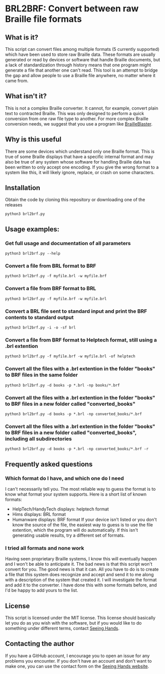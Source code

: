 # BRL2BRF: Convert between raw Braille file formats

## What is it?
This script can convert files among multiple formats (5 currently supported) which have been used to store raw Braille data. These formats are usually generated or read by devices or software that handle Braille documents, but a lack of standardization through history means that one program might generate a file that another one can't read. This tool is an attempt to bridge the gap and allow people to use a Braille file anywhere, no matter where it came from.

## What isn't it?
This is not a complex Braille converter. It cannot, for example, convert plain text to contracted Braille. This was only designed to perform a quick conversion from one raw file type to another. For more complex Braille conversion needs, we suggest that you use a program like [BrailleBlaster](https://brailleblaster.org/).

## Why is this useful
There are some devices which understand only one Braille format. This is true of some Braille displays that have a specific internal format and may also be true of any system whose software for handling Braille data has been written to only accept one encoding. If you give the wrong format to a system like this, it will likely ignore, replace, or crash on some characters.

## Installation
Obtain the code by cloning this repository or downloading one of the releases
```
python3 brl2brf.py
```

## Usage examples:
### Get full usage and documentation of all parameters
```
python3 brl2brf.py --help
```

### Convert a file from BRL format to BRF
```
python3 brl2brf.py -f myfile.brl -w myfile.brf
```

### Convert a file from BRF format to BRL
```
python3 brl2brf.py -f myfile.brf -w myfile.brl
```

### Convert a BRL file sent to standard input and print the BRF contents to standard output
```
python3 brl2brf.py -i -o -sf brl
```

### Convert a file from BRF format to Helptech format, still using a .brl extention
```
python3 brl2brf.py -f myfile.brf -w myfile.brl -of helptech
```

### Convert all the files with a .brl extention in the folder "books" to BRF files in the same folder
```
python3 brl2brf.py -d books -p *.brl -np books/*.brf
```

### Convert all the files with a .brl extention in the folder "books" to BRF files in a new folder called "converted_books"
```
python3 brl2brf.py -d books -p *.brl -np converted_books/*.brf
```

### Convert all the files with a .brl extention in the folder "books" to BRF files in a new folder called "converted_books", including all subdirectories
```
python3 brl2brf.py -d books -p *.brl -np converted_books/*.brf -r
```

## Frequently asked questions
### Which format do I have, and which one do I need
I can't necessarily tell you. The most reliable way to guess the format is to know what format your system supports. Here is a short list of known formats:
* HelpTech/HandyTech displays: helptech format
* Hims displays: BRL format
* Humanware displays: BRF format
If your device isn't listed or you don't know the source of the file, the easiest way to guess is to use the file extention, which the program will do automatically. If this isn't generating usable results, try a different set of formats.

### I tried all formats and none work
Having seen proprietary Braille systems, I know this will eventually happen and I won't be able to anticipate it. The bad news is that this script won't convert for you. The good news is that it can. All you have to do is to create a file that this system does recognize and accept and send it to me along with a description of the system that created it. I will investigate the format and add it to the converter. I have done this with some formats before, and I'd be happy to add yours to the list.

## License
This script is licensed under the MIT license. This license should basically let you do as you wish with the software, but if you would like to do something under different terms, contact [Seeing Hands](https://www.seeinghands.org).

## Contacting the author
If you have a GitHub account, I encourage you to open an issue for any problems you encounter. If you don't have an account and don't want to make one, you can use the contact form on the [Seeing Hands website](https://www.seeinghands.org).